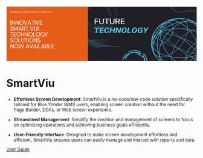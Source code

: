 ![logo](Images/image1.png)

# SmartViu <small>

- **Effortless Screen Development**: SmartViu is a no-code/low-code solution specifically tailored for Blue Yonder WMS users, enabling screen creation without the need for Page Builder, DDAs, or Web screen experience.
  
- **Streamlined Management**: Simplify the creation and management of screens to focus on optimizing operations and achieving business goals efficiently.

- **User-Friendly Interface**: Designed to make screen development effortless and efficient, SmartViu ensures users can easily manage and interact with reports and data.


[User Guide](./readme.md)
